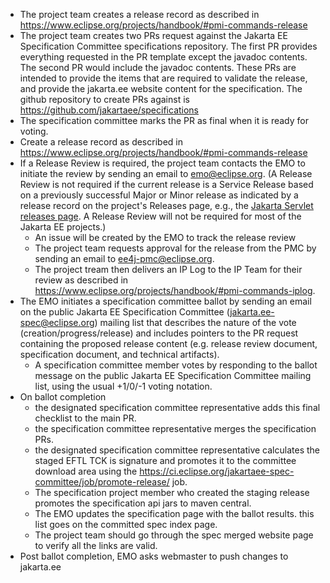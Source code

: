 * The project team creates a release record as described in https://www.eclipse.org/projects/handbook/#pmi-commands-release
* The project team creates two PRs request against the Jakarta EE Specification Committee specifications repository. The first
PR provides everything requested in the PR template except the javadoc contents. The second PR would include the javadoc contents.
These PRs are intended to provide the items that are required to validate the release, and provide the jakarta.ee website
content for the specification. The github repository to create PRs against is https://github.com/jakartaee/specifications
* The specification committee marks the PR as final when it is ready for voting.
* Create a release record as described in https://www.eclipse.org/projects/handbook/#pmi-commands-release
* If a Release Review is required, the project team contacts the EMO to initiate the review by sending an email to emo@eclipse.org.
(A Release Review is not required if the current release is a Service Release based on a previously successful Major or Minor
release as indicated by a release record on the project's Releases page, e.g., the [Jakarta Servlet releases page](https://projects.eclipse.org/projects/ee4j.servlet/reviews). A Release Review will not be required for most of the Jakarta EE projects.)
  * An issue will be created by the EMO to track the release review
  * The project team requests approval for the release from the PMC by sending an email to ee4j-pmc@eclipse.org.
  * The project tream then delivers an IP Log to the IP Team for their review as described in https://www.eclipse.org/projects/handbook/#pmi-commands-iplog.
* The EMO initiates a specification committee ballot by sending an email on the public Jakarta EE Specification Committee
(jakarta.ee-spec@eclipse.org) mailing list that describes the nature of the vote (creation/progress/release) and includes
pointers to the PR request containing the proposed release content (e.g. release review document, specification document, and technical artifacts).
  * A specification committee member votes by responding to the ballot message on the public Jakarta EE Specification Committee mailing list, using the usual +1/0/-1 voting notation.
* On ballot completion
  * the designated specification committee representative adds this final checklist to the main PR.
  * the specification committee representative merges the specification PRs.
  * the designated specification committee representative calculates the staged EFTL TCK is signature and promotes it to the committee download area
  using the https://ci.eclipse.org/jakartaee-spec-committee/job/promote-release/ job.
  * The specification project member who created the staging release promotes the specification api jars to maven central.
  * The EMO updates the specification page with the ballot results.
this list goes on the committed spec index page.
  * The project team should go through the spec merged website page to verify all the links are valid.
* Post ballot completion, EMO asks webmaster to push changes to jakarta.ee
